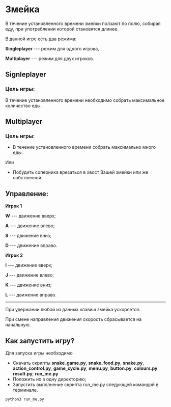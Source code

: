 # Змейка
В течение установленного времени змейки ползают по полю,
собирая еду, при употреблении которой становятся длинее.

В данной игре есть два режима:

**Singleplayer** ---  режим для одного игрока,

**Multiplayer** --- режим для двух игроков.

## Signleplayer
### Цель игры:
В течение установленного времени необходимо
собрать максимальное количество еды.

## Multiplayer
### Цель игры:
* В течение установленного времени
собрать максимально много еды.

Или

* Побудить соперника врезаться в хвост
Вашей змейки или же собственной.

## Управление:
**Игрок 1**

**W** --- движение вверх;

**A** --- движение влево;
 
**S** --- движение вниз;

**D** --- движение вправо.

**Игрок 2**

**I** --- движение вверх;

**J** --- движение влево;
 
**K** --- движение вниз;

**L** --- движение вправо.

---


При удержании любой из данных клавиш змейка ускоряется.

При смене направления движения скорость сбрасывается на начальную.
## Как запустить игру?
Для запуска игры необходимо 

* Скачать скрипты 
**snake_game.py**, 
**snake_food.py**,
**snake.py**, 
**action_control.py**,
**game_cycle.py**,
**menu.py**,
**button.py**,
**colours.py**
**result.py**;
**run_me.py**
* Положить их в одну директорию;
* Запустить выполнение скрипта run_me.py
следующей командой в терминале.

```
python3 run_me.py
```

